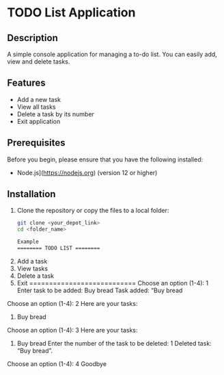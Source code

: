 # TODO List Application

## Description
A simple console application for managing a to-do list. You can easily add, view and delete tasks.

## Features
- Add a new task
- View all tasks
- Delete a task by its number
- Exit application

## Prerequisites
Before you begin, please ensure that you have the following installed:
- Node.js](https://nodejs.org) (version 12 or higher)

## Installation
1. Clone the repository or copy the files to a local folder:
   ```bash
   git clone <your_depot_link>
   cd <folder_name>

   Example 
   ======== TODO LIST ========
1. Add a task
2. View tasks
3. Delete a task
4. Exit
===========================
Choose an option (1-4): 1
Enter task to be added: Buy bread
Task added: “Buy bread

Choose an option (1-4): 2
Here are your tasks:
1. Buy bread

Choose an option (1-4): 3
Here are your tasks:
1. Buy bread
Enter the number of the task to be deleted: 1
Deleted task: “Buy bread”.

Choose an option (1-4): 4
Goodbye
